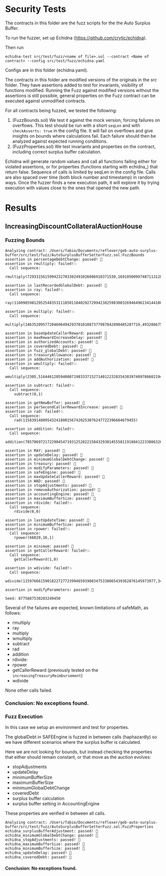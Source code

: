 # Security Tests

The contracts in this folder are the fuzz scripts for the the Auto Surplus Buffer.

To run the fuzzer, set up Echidna (https://github.com/crytic/echidna).

Then run
```
echidna-test src/test/fuzz/<name of file>.sol --contract <Name of contract> --config src/test/fuzz/echidna.yaml
```

Configs are in this folder (echidna.yaml).

The contracts in this folder are modified versions of the originals in the _src_ folder. They have assertions added to test for invariants, visibility of functions modified. Running the Fuzz against modified versions without the assertions is still possible, general properties on the Fuzz contract can be executed against unmodified contracts.

For all contracts being fuzzed, we tested the following:

1. (FuzzBounds.sol) We test it against the mock version, forcing failures on overflows. This test should be run with a short ```seqLen``` and with ```checkAsserts: true``` in the config file. It will fail on overflows and give insights on bounds where calculations fail. Each failure should then be analyzed against expected running conditions.
2. (FuzzProperties.sol) We test invariants and properties on the contract, including correct surplus buffer calculation.

Echidna will generate random values and call all functions failing either for violated assertions, or for properties (functions starting with echidna_) that return false. Sequence of calls is limited by seqLen in the config file. Calls are also spaced over time (both block number and timestamp) in random ways. Once the fuzzer finds a new execution path, it will explore it by trying execution with values close to the ones that opened the new path.

# Results

## IncreasingDiscountCollateralAuctionHouse

### Fuzzing Bounds
```
Analyzing contract: /Users/fabio/Documents/reflexer/geb-auto-surplus-buffer/src/test/fuzz/AutoSurplusBufferSetterFuzz.sol:FuzzBounds
assertion in percentageDebtChange: passed! 🎉
assertion in rmultiply: failed!💥
  Call sequence:
    rmultiply(7293315615994232703302491026086910371530,16910500997487113128437779194162002151)

assertion in lastRecordedGlobalDebt: passed! 🎉
assertion in ray: failed!💥
  Call sequence:
    ray(116098598129525483531118501184029272994238259830032694649613414410819)

assertion in multiply: failed!💥
  Call sequence:
    multiply(2463520957720469649429370181087377987842898485287719,49328667505561995329228593)

assertion in baseUpdateCallerReward: passed! 🎉
assertion in maxRewardIncreaseDelay: passed! 🎉
assertion in authorizedAccounts: passed! 🎉
assertion in coveredDebt: passed! 🎉
assertion in fuzz_globalDebt: passed! 🎉
assertion in treasuryAllowance: passed! 🎉
assertion in addAuthorization: passed! 🎉
assertion in wmultiply: failed!💥
  Call sequence:
    wmultiply(2305,51644612059400071983337152714012232835438397409786602194727103949022106643)

assertion in subtract: failed!💥
  Call sequence:
    subtract(0,1)

assertion in getNewBuffer: passed! 🎉
assertion in perSecondCallerRewardIncrease: passed! 🎉
assertion in rad: failed!💥
  Call sequence:
    rad(115839148095432418001567420253076247722396684679455)

assertion in addition: failed!💥
  Call sequence:
    addition(78570697217229045471931252822158432930145558119188412233086326986353074246496,38156651655815894161257969902943980598539001713367785844363912149655298285360)

assertion in RAY: passed! 🎉
assertion in updateDelay: passed! 🎉
assertion in minimumGlobalDebtChange: passed! 🎉
assertion in treasury: passed! 🎉
assertion in modifyParameters: passed! 🎉
assertion in safeEngine: passed! 🎉
assertion in maxUpdateCallerReward: passed! 🎉
assertion in WAD: passed! 🎉
assertion in stopAdjustments: passed! 🎉
assertion in removeAuthorization: passed! 🎉
assertion in accountingEngine: passed! 🎉
assertion in maximumBufferSize: passed! 🎉
assertion in rdivide: failed!💥
  Call sequence:
    rdivide(0,0)

assertion in lastUpdateTime: passed! 🎉
assertion in minimumBufferSize: passed! 🎉
assertion in rpower: failed!💥
  Call sequence:
    rpower(66020,16,1)

assertion in minimum: passed! 🎉
assertion in getCallerReward: failed!💥
  Call sequence:
    getCallerReward(1,0)

assertion in wdivide: failed!💥
  Call sequence:
    wdivide(115976661590182272772399465919083475338865439362876145973977,3477625551459524826438997009344)

assertion in modifyParameters: passed! 🎉

Seed: 8775887530203249450
```

Several of the failures are expected, known limitations of safeMath, as follows:

- rmultiply
- ray
- multiply
- wmultiply
- subtract
- rad
- addition
- rdivide:
- rpower
- getCallerReward (previously tested on the ```increasingTreasuryReimbursement```)
- wdivide

None other calls failed.


### Conclusion: No exceptions found.

### Fuzz Execution

In this case we setup an environment and test for properties.

The globalDebt in SAFEEngine is fuzzed in between calls (haphazardly) so we have different scenarios where the surplus buffer is calculated.

Here we are not looking for bounds, but instead checking the properties that either should remain constant, or that move as the auction evolves:

- stopAdjustments
- updateDelay
- minimumBufferSize
- maximumBufferSize
- minimumGlobalDebtChange
- coveredDebt
- surplus buffer calculation
- surplus buffer setting in AccountingEngine

These properties are verified in between all calls.

```
Analyzing contract: /Users/fabio/Documents/reflexer/geb-auto-surplus-buffer/src/test/fuzz/AutoSurplusBufferSetterFuzz.sol:FuzzProperties
echidna_surplusBufferAdjustment: passed! 🎉
echidna_minimumGlobalDebtChange: passed! 🎉
echidna_stopAdjustments: passed! 🎉
echidna_maximumBufferSize: passed! 🎉
echidna_minimumBufferSize: passed! 🎉
echidna_updateDelay: passed! 🎉
echidna_coveredDebt: passed! 🎉
```

#### Conclusion: No exceptions found.

